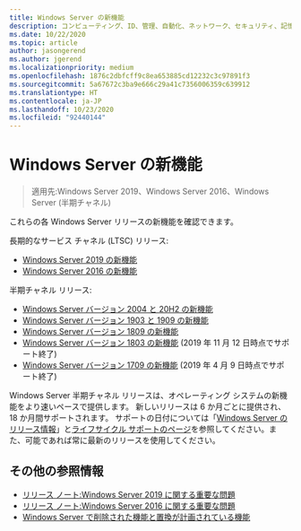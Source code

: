 ```yaml
---
title: Windows Server の新機能
description: コンピューティング、ID、管理、自動化、ネットワーク、セキュリティ、記憶域の新機能は何ですか。
ms.date: 10/22/2020
ms.topic: article
author: jasongerend
ms.author: jgerend
ms.localizationpriority: medium
ms.openlocfilehash: 1876c2dbfcff9c8ea653885cd12232c3c97891f3
ms.sourcegitcommit: 5a67672c3ba9e666c29a41c7356006359c639912
ms.translationtype: HT
ms.contentlocale: ja-JP
ms.lasthandoff: 10/23/2020
ms.locfileid: "92440144"
---
```

# <a name="whats-new-in-windows-server"></a>Windows Server の新機能

> 適用先:Windows Server 2019、Windows Server 2016、Windows Server (半期チャネル)

これらの各 Windows Server リリースの新機能を確認できます。

長期的なサービス チャネル (LTSC) リリース:

- [Windows Server 2019 の新機能](../get-started-19/whats-new-19.md)
- [Windows Server 2016 の新機能](whats-new-in-windows-server-2016.md)

半期チャネル リリース:

- [Windows Server バージョン 2004 と 20H2 の新機能](whats-new-in-windows-server-2004.md)
- [Windows Server バージョン 1903 と 1909 の新機能](../get-started-19/whats-new-in-windows-server-1903-1909.md)
- [Windows Server バージョン 1809 の新機能](whats-new-in-windows-server-1809.md)
- [Windows Server バージョン 1803 の新機能](whats-new-in-windows-server-1803.md) (2019 年 11 月 12 日時点でサポート終了)
- [Windows Server バージョン 1709 の新機能](whats-new-in-windows-server-1709.md) (2019 年 4 月 9 日時点でサポート終了)

Windows Server 半期チャネル リリースは、オペレーティング システムの新機能をより速いペースで提供します。 新しいリリースは 6 か月ごとに提供され、18 か月間サポートされます。 サポートの日付については「[Windows Server のリリース情報](windows-server-release-info.md)」と[ライフサイクル サポートのページ](https://support.microsoft.com/lifecycle)を参照してください。また、可能であれば常に最新のリリースを使用してください。

## <a name="additional-references"></a>その他の参照情報

- [リリース ノート:Windows Server 2019 に関する重要な問題](../get-started-19/rel-notes-19.md)
- [リリース ノート:Windows Server 2016 に関する重要な問題](Windows-Server-2016-GA-Release-Notes.md)
- [Windows Server で削除された機能と置換が計画されている機能](../get-started-19/removed-features.md)